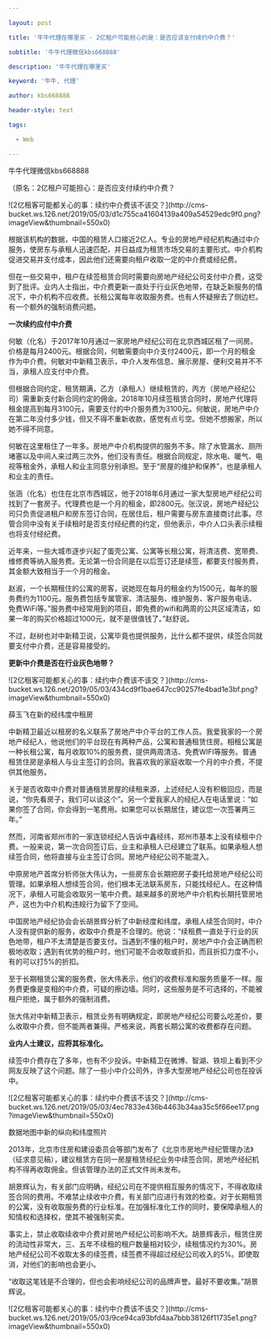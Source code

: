 ---
layout: post
title: '牛牛代理在哪里买 - 2亿租户可能担心的是：是否应该支付续约中介费？'
subtitle: '牛牛代理微信kbs668888'
description: '牛牛代理在哪里买'
keyword: '牛牛, 代理'
author: kbs668888
header-style: text
tags:
  - Web
---
牛牛代理微信kbs668888

（原名：2亿租户可能担心：是否应支付续约中介费？

![2亿租客可能都关心的事：续约中介费该不该交？](http://cms-
bucket.ws.126.net/2019/05/03/d1c755ca41604139a409a54529edc9f0.png?imageView&thumbnail=550x0)  

根据该机构的数据，中国的租赁人口接近2亿人。专业的房地产经纪机构通过中介服务，使房东与承租人迅速匹配，并日益成为租赁市场交易的主要形式。中介机构促进交易并支付成本，因此他们还需要向租户收取一定的中介费或经纪费。

但在一些交易中，租户在续签租赁合同时需要向房地产经纪公司支付中介费，这受到了批评。业内人士指出，中介费更新一直处于行业灰色地带，在缺乏新服务的情况下，中介机构不应收费。长租公寓每年收取服务费。也有人怀疑擦去了侧边栏。有一个额外的强制消费问题。

 **一次续约应付中介费**

何敏（化名）于2017年10月通过一家房地产经纪公司在北京西城区租了一间房。价格是每月2400元。根据合同，何敏需要向中介支付2400元，即一个月的租金作为中介费。何敏对中新精卫表示，中介人发布信息、展示房屋、便利交易并不不当，承租人应支付中介费。

但根据合同约定，租赁期满，乙方（承租人）继续租赁的，丙方（房地产经纪公司）需重新支付新合同约定的佣金。2018年10月续签租赁合同时，房地产代理将租金提高到每月3100元，需要支付的中介服务费为3100元。何敏说，房地产中介在第二年没付多少钱，但又不得不重新收款，感觉有点亏空。但她不想搬家，所以她不得不同意。

何敏在这里租住了一年多。房地产中介机构提供的服务不多。除了水管漏水、厕所堵塞以及中间人来过两三次外，他们没有责任。根据合同规定，除水电、暖气、电视等租金外，承租人和业主同意分别承担。至于“房屋的维护和保养”，也是承租人和业主的责任。

张涵（化名）也住在北京市西城区，他于2018年6月通过一家大型房地产经纪公司找到了一套房子。代理费也是一个月的租金，即2800元。张汉说，房地产经纪公司只负责促进租户和房东签订合同，在居住后，租户需要与房东直接商讨此事。尽管合同中没有关于续租时是否支付经纪费的约定，但他表示，中介人口头表示续租也将支付经纪费。

近年来，一些大城市逐步兴起了蛋壳公寓、公寓等长租公寓，将清洁费、宽带费、维修费等纳入服务费。无论第一份合同是在以后签订还是续签，都要支付服务费，其金额大致相当于一个月的租金。

赵淑，一个长期租住的公寓的房客，说她现在每月的租金约为1500元，每年的服务费约为1100元。服务费包括专属管家、清洁服务、维护服务、客户服务电话、免费WiFi等。”服务费中经常用到的项目，即免费的wifi和两周的公共区域清洁，如果一年的购买价格超过1000元，就不是很值钱了。”赵舒说。

不过，赵树也对中新精卫说，公寓毕竟也提供服务，比什么都不提供，续签合同就要支付中介费，还是容易接受的。

 **更新中介费是否在行业灰色地带？**

![2亿租客可能都关心的事：续约中介费该不该交？](http://cms-
bucket.ws.126.net/2019/05/03/434cd9f1bae647cc90257fe4bad1e3bf.png?imageView&thumbnail=550x0)  

薛玉飞在新的经纬度中租房

中新精卫最近以租房的名义联系了房地产中介平台的工作人员。我爱我家的一个房地产经纪人，他说他们的平台现在有两种产品，公寓和普通租赁住房。相租公寓是一种长租公寓，每月收取10%的服务费，提供两周清洁、免费WIFI等服务。普通租赁住房是承租人与业主签订的合同。我喜欢我的家庭收取一个月的中介费，不提供其他服务。

关于是否收取中介费对普通租赁房屋的续租来源，上述经纪人没有积极回应，而是说，“你先看房子，我们可以谈这个”。另一个爱我家人的经纪人在电话里说：“如果你签了合同，你会得到一笔费用。如果您可以长期居住，建议您一次签署两三年。”

然而，河南省郑州市的一家连锁经纪人告诉中鑫经纬，郑州市基本上没有续租中介费。一般来说，第一次合同签订后，业主和承租人已经建立了联系。如果承租人想续签合同，他将直接与业主签订合同。房地产经纪公司不能混入。

中原房地产首席分析师张大伟认为，一些房东会长期把房子委托给房地产经纪公司管理。如果承租人想续签合同，他们根本无法联系房东，只能找经纪人。在这种情况下，承租人可能会收取另一笔中介费。越来越多的房地产中介机构长期托管房地产，这也为中介机构违规行为留下了空间。

中国房地产经纪协会会长胡景辉分析了中新经度和纬度。承租人续签合同时，中介人没有提供新的服务，收取中介费是不合理的。他说：“续租费一直处于行业的灰色地带，租户不太清楚是否要支付。当遇到不懂的租户时，房地产中介会正确而积极地收取；遇到有优势的租户时，他们可能不会收取或折扣，而且折扣力度不小，有的可以打5%的折扣。

至于长期租赁公寓的服务费，张大伟表示，他们的收费标准和服务质量不一样。服务费更像是变相的中介费，可疑的擦边墙。同时，这些服务是不可选择的，不能被租户拒绝，属于额外的强制消费。

张大伟对中新精卫表示，租赁业务有明确规定，即房地产经纪公司要么吃差价，要么收取中介费，但不能两者兼得。严格来说，两套长期公寓的收费都存在问题。

 **业内人士建议，应将其标准化。**

续签中介费存在了多年，也有不少投诉。中新精卫在微博、智湖、铁坝上看到不少网友反映了这个问题。除了一些小中介公司外，许多大型房地产经纪公司也在投诉中。

![2亿租客可能都关心的事：续约中介费该不该交？](http://cms-
bucket.ws.126.net/2019/05/03/4ec7833e436b4463b34aa35c5f66ee17.png?imageView&thumbnail=550x0)  

数据地图中新的纵向和纬度照片

2013年，北京市住房和建设委员会等部门发布了《北京市房地产经纪管理办法》（征求意见稿），建议租赁方在同一房屋租赁经纪业务中续签合同，房地产经纪机构不得再收取佣金。但该管理办法的正式文件尚未发布。

胡景辉认为，有关部门应明确，经纪公司在不提供相互服务的情况下，不得收取续签合同的费用。不难禁止续收中介费。有关部门应进行有效的检查。对于长期租赁的公寓，没有收取服务费的行业标准。在加强标准化工作的同时，要保障承租人的知情权和选择权，使其不被强制买卖。

事实上，禁止收取续收中介费对房地产经纪公司影响不大。胡景辉表示，租赁住房的流动性非常大，三、五年不续租的租户数量相对较少，续租情况约为30%。房地产经纪公司不收取太多的续签费，续签费不得超过经纪公司收入的5%。即使取消，对他们的影响也会更小。

“收取这笔钱是不合理的，但也会影响经纪公司的品牌声誉。最好不要收集。”胡景辉说。

![2亿租客可能都关心的事：续约中介费该不该交？](http://cms-
bucket.ws.126.net/2019/05/03/9ce94ca93bfd4aa7bbb38126f11735e1.png?imageView&thumbnail=550x0)  

